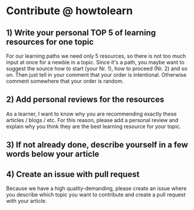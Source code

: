 # Contribute @ howtolearn

## 1) Write your personal TOP 5 of learning resources for one topic
For our learning paths we need only 5 resources, so there is not too much input at once for a newbie in a topic. Since it's a path, you maybe want to suggest the source how to start (your Nr. 1), how to proceed (Nr. 2) and so on. Then just tell in your comment that your order is intentional. Otherwise comment somewhere that your order is random. 

## 2) Add personal reviews for the resources
As a learner, I want to know why you are recommending exactly these articles / blogs / etc. For this reason,
please add a personal review and explain why you think they are the best learning resource for your topic.

## 3) If not already done, describe yourself in a few words below your article

## 4) Create an issue with pull request
Because we have a high quality-demanding, please create an issue where you describe which topic you want
to contribute and create a pull request with your article.
